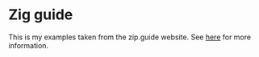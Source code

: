 # Zig guide

This is my examples taken from the zip.guide website. See [here](https://zig.guide/) for more information.